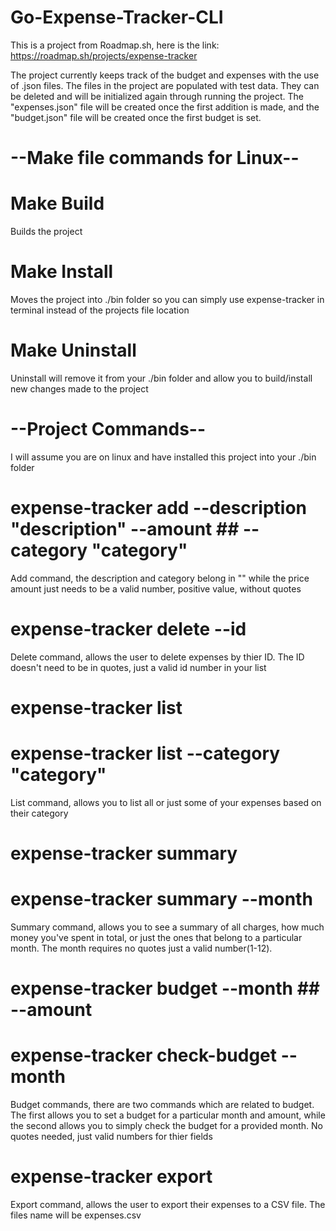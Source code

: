 # Go-Expense-Tracker-CLI
This is a project from Roadmap.sh, here is the link: https://roadmap.sh/projects/expense-tracker

The project currently keeps track of the budget and expenses with the use of .json files. The files in the project are populated with test data. They can be deleted and will be initialized again through running the project. The "expenses.json" file will be created once the first addition is made, and the "budget.json" file will be created once the first budget is set.

# --Make file commands for Linux--

# Make Build
Builds the project 
# Make Install
Moves the project into ./bin folder so you can simply use expense-tracker in terminal instead of the projects file location

# Make Uninstall
Uninstall will remove it from your ./bin folder and allow you to build/install new changes made to the project

# --Project Commands--
I will assume you are on linux and have installed this project into your ./bin folder

# expense-tracker add --description "description" --amount ## --category "category"
Add command, the description and category belong in "" while the price amount just needs to be a valid number, positive value, without quotes

# expense-tracker delete --id ##
Delete command, allows the user to delete expenses by thier ID. The ID doesn't need to be in quotes, just a valid id number in your list

# expense-tracker list
# expense-tracker list --category "category"
List command, allows you to list all or just some of your expenses based on their category

# expense-tracker summary
# expense-tracker summary --month ##
Summary command, allows you to see a summary of all charges, how much money you've spent in total, or just the ones that belong to a particular month. The month requires no quotes just a valid number(1-12).

# expense-tracker budget --month ## --amount ##
# expense-tracker check-budget --month ##
Budget commands, there are two commands which are related to budget. The first allows you to set a budget for a particular month and amount, while the second allows you to simply check the budget for a provided month. No quotes needed, just valid numbers for thier fields

# expense-tracker export
Export command, allows the user to export their expenses to a CSV file. The files name will be expenses.csv